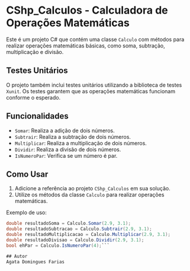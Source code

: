 # CShp_Calculos - Calculadora de Operações Matemáticas

Este é um projeto C# que contém uma classe `Calculo` com métodos para realizar operações matemáticas básicas, como soma, subtração, multiplicação e divisão.

## Testes Unitários

O projeto também inclui testes unitários utilizando a biblioteca de testes `Xunit`. Os testes garantem que as operações matemáticas funcionam conforme o esperado.

## Funcionalidades

- `Somar`: Realiza a adição de dois números.
- `Subtrair`: Realiza a subtração de dois números.
- `Multiplicar`: Realiza a multiplicação de dois números.
- `Dividir`: Realiza a divisão de dois números.
- `IsNumeroPar`: Verifica se um número é par.

## Como Usar

1. Adicione a referência ao projeto `CShp_Calculos` em sua solução.
2. Utilize os métodos da classe `Calculo` para realizar operações matemáticas.

Exemplo de uso:

```csharp
double resultadoSoma = Calculo.Somar(2.9, 3.1);
double resultadoSubtracao = Calculo.Subtrair(2.9, 3.1);
double resultadoMultiplicacao = Calculo.Multiplicar(2.9, 3.1);
double resultadoDivisao = Calculo.Dividir(2.9, 3.1);
bool ehPar = Calculo.IsNumeroPar(4);```

## Autor
Agata Domingues Farias

